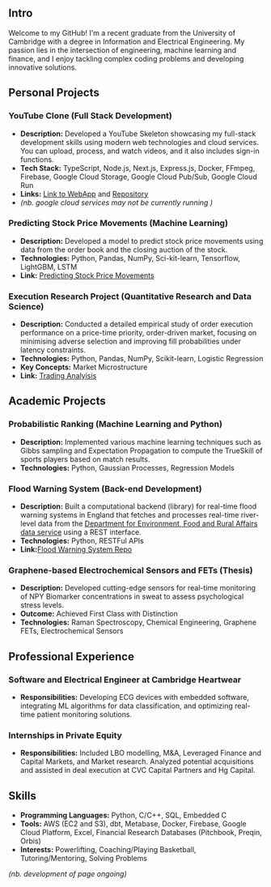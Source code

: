 ## Intro
Welcome to my GitHub! I'm a recent graduate from the University of Cambridge with a degree in Information and Electrical Engineering. My passion lies in the intersection of engineering, machine learning and finance, and I enjoy tackling complex coding problems and developing innovative solutions.

## Personal Projects
### YouTube Clone (Full Stack Development)
- **Description:** Developed a YouTube Skeleton showcasing my full-stack development skills using modern web technologies and cloud services. You can upload, process, and watch videos, and it also includes sign-in functions. 
- **Tech Stack:** TypeScript, Node.js, Next.js, Express.js, Docker, FFmpeg, Firebase, Google Cloud Storage, Google Cloud Pub/Sub, Google Cloud Run
- **Links:** [Link to WebApp](https://yt-web-client-immn7fa7pa-uc.a.run.app) and [Repository](https://github.com/jea68/Youtube-Clone)
- *(nb. google cloud services may not be currently running )*

### Predicting Stock Price Movements (Machine Learning)
- **Description:** Developed a model to predict stock price movements using data from the order book and the closing auction of the stock. 
- **Technologies:** Python, Pandas, NumPy, Sci-kit-learn, Tensorflow, LightGBM, LSTM
- **Link:** [Predicting Stock Price Movements](https://github.com/jea68/Predicting_StockPrice_Movements)


### Execution Research Project (Quantitative Research and Data Science)
- **Description:** Conducted a detailed empirical study of order execution performance on a price-time priority, order-driven market, focusing on minimising adverse selection and improving fill probabilities under latency constraints.
- **Technologies:** Python, Pandas, NumPy, Scikit-learn, Logistic Regression
- **Key Concepts:** Market Microstructure
- **Link:** [Trading Analyisis](https://github.com/jea68/Execution-Research-Project)



## Academic Projects

### Probabilistic Ranking (Machine Learning and Python)
- **Description:** Implemented various machine learning techniques such as Gibbs sampling and Expectation Propagation to compute the TrueSkill of sports players based on match results.
- **Technologies:** Python, Gaussian Processes, Regression Models

### Flood Warning System (Back-end Development)
- **Description:** Built a computational backend (library) for real-time flood warning systems in England that fetches and processes real-time river-level data from the [Department for Environment, Food and Rural Affairs data service](https://environment.data.gov.uk/) using a REST interface. 
- **Technologies:** Python, RESTFul APIs
- **Link:**[Flood Warning System Repo](https://github.com/jea68/Flood-Warning-System)

### Graphene-based Electrochemical Sensors and FETs (Thesis)
- **Description:** Developed cutting-edge sensors for real-time monitoring of NPY Biomarker concentrations in sweat to assess psychological stress levels.
- **Outcome:** Achieved First Class with Distinction
- **Technologies:** Raman Spectroscopy, Chemical Engineering, Graphene FETs, Electrochemical Sensors

## Professional Experience

### Software and Electrical Engineer at Cambridge Heartwear
- **Responsibilities:** Developing ECG devices with embedded software, integrating ML algorithms for data classification, and optimizing real-time patient monitoring solutions.

### Internships in Private Equity
- **Responsibilities:** Included LBO modelling, M&A, Leveraged Finance and Capital Markets, and Market research. Analyzed potential acquisitions and assisted in deal execution at CVC Capital Partners and Hg Capital.

## Skills
- **Programming Languages:** Python, C/C++, SQL, Embedded C
- **Tools:**  AWS (EC2 and S3), dbt, Metabase, Docker, Firebase, Google Cloud Platform, Excel, Financial Research Databases (Pitchbook, Preqin, Orbis)
- **Interests:** Powerlifting, Coaching/Playing Basketball, Tutoring/Mentoring, Solving Problems

*(nb. development of page ongoing)*

